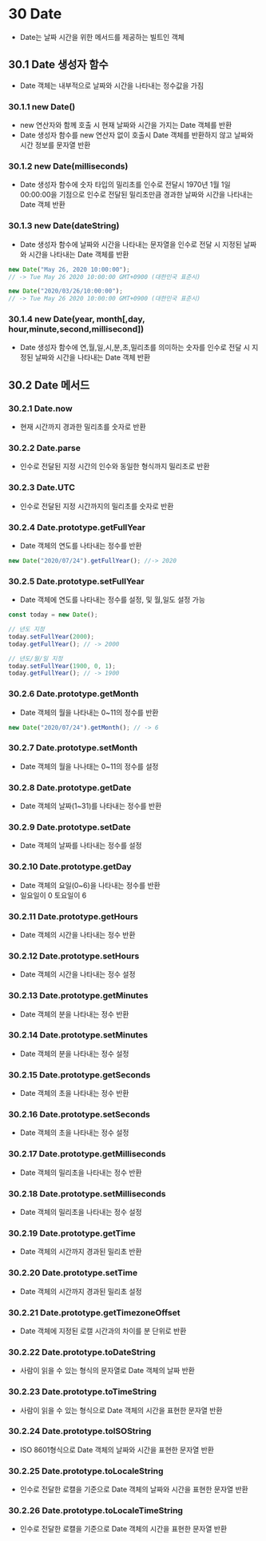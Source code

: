 # 30 Date

- Date는 날짜 시간을 위한 메서드를 제공하는 빌트인 객체

## 30.1 Date 생성자 함수

- Date 객체는 내부적으로 날짜와 시간을 나타내는 정수값을 가짐

### 30.1.1 new Date()

- new 연산자와 함께 호출 시 현재 날짜와 시간을 가지는 Date 객체를 반환
- Date 생성자 함수를 new 연산자 없이 호출시 Date 객체를 반환하지 않고 날짜와 시간 정보를 문자열 반환

### 30.1.2 new Date(milliseconds)

- Date 생성자 함수에 숫자 타입의 밀리초를 인수로 전달시 1970년 1월 1일 00:00:00을 기점으로 인수로 전달된 밀리초만큼 경과한 날짜와 시간을 나타내는 Date 객체 반환

### 30.1.3 new Date(dateString)

- Date 생성자 함수에 날짜와 시간을 나타내는 문자열을 인수로 전달 시 지정된 날짜와 시간을 나타내는 Date 객체를 반환

```javascript
new Date("May 26, 2020 10:00:00");
// -> Tue May 26 2020 10:00:00 GMT+0900 (대한민국 표준시)

new Date("2020/03/26/10:00:00");
// -> Tue May 26 2020 10:00:00 GMT+0900 (대한민국 표준시)
```

### 30.1.4 new Date(year, month[,day, hour,minute,second,millisecond])

- Date 생성자 함수에 연,월,일,시,분,초,밀리초를 의미하는 숫자를 인수로 전달 시 지정된 날짜와 시간을 나타내는 Date 객체 반환

## 30.2 Date 메서드

### 30.2.1 Date.now

- 현재 시간까지 경과한 밀리초를 숫자로 반환

### 30.2.2 Date.parse

- 인수로 전달된 지정 시간의 인수와 동일한 형식까지 밀리초로 반환

### 30.2.3 Date.UTC

- 인수로 전달된 지정 시간까지의 밀리초를 숫자로 반환

### 30.2.4 Date.prototype.getFullYear

- Date 객체의 연도를 나타내는 정수를 반환

```javascript
new Date("2020/07/24").getFullYear(); //-> 2020
```

### 30.2.5 Date.prototype.setFullYear

- Date 객체에 연도를 나타내는 정수를 설정, 및 월,일도 설정 가능

```javascript
const today = new Date();

// 년도 지정
today.setFullYear(2000);
today.getFullYear(); // -> 2000

// 년도/월/일 지정
today.setFullYear(1900, 0, 1);
today.getFullYear(); // -> 1900
```

### 30.2.6 Date.prototype.getMonth

- Date 객체의 월을 나타내는 0~11의 정수를 반환

```javascript
new Date("2020/07/24").getMonth(); // -> 6
```

### 30.2.7 Date.prototype.setMonth

- Date 객체의 월을 나나태는 0~11의 정수를 설정

### 30.2.8 Date.prototype.getDate

- Date 객체의 날짜(1~31)를 나타내는 정수를 반환

### 30.2.9 Date.prototype.setDate

- Date 객체의 날짜를 나타내는 정수를 설정

### 30.2.10 Date.prototype.getDay

- Date 객체의 요일(0~6)을 나타내는 정수를 반환
- 일요일이 0 토요일이 6

### 30.2.11 Date.prototype.getHours

- Date 객체의 시간을 나타내는 정수 반환

### 30.2.12 Date.prototype.setHours

- Date 객체의 시간을 나타내는 정수 설정

### 30.2.13 Date.prototype.getMinutes

- Date 객체의 분을 나타내는 정수 반환

### 30.2.14 Date.prototype.setMinutes

- Date 객체의 분을 나타내는 정수 설정

### 30.2.15 Date.prototype.getSeconds

- Date 객체의 초을 나타내는 정수 반환

### 30.2.16 Date.prototype.setSeconds

- Date 객체의 초을 나타내는 정수 설정

### 30.2.17 Date.prototype.getMilliseconds

- Date 객체의 밀리초을 나타내는 정수 반환

### 30.2.18 Date.prototype.setMilliseconds

- Date 객체의 밀리초을 나타내는 정수 설정

### 30.2.19 Date.prototype.getTime

- Date 객체의 시간까지 경과된 밀리초 반환

### 30.2.20 Date.prototype.setTime

- Date 객체의 시간까지 경과된 밀리초 설정

### 30.2.21 Date.prototype.getTimezoneOffset

- Date 객체에 지정된 로캘 시간과의 차이를 분 단위로 반환

### 30.2.22 Date.prototype.toDateString

- 사람이 읽을 수 있는 형식의 문자열로 Date 객체의 날짜 반환

### 30.2.23 Date.prototype.toTimeString

- 사람이 읽을 수 있는 형식으로 Date 객체의 시간을 표현한 문자열 반환

### 30.2.24 Date.prototype.toISOString

- ISO 8601형식으로 Date 객체의 날짜와 시간을 표현한 문자열 반환

### 30.2.25 Date.prototype.toLocaleString

- 인수로 전달한 로캘을 기준으로 Date 객체의 날짜와 시간을 표현한 문자열 반환

### 30.2.26 Date.prototype.toLocaleTimeString

- 인수로 전달한 로캘을 기준으로 Date 객체의 시간을 표현한 문자열 반환
